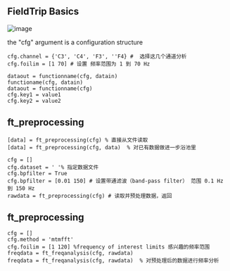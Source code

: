 ## FieldTrip Basics 

![image](https://github.com/user-attachments/assets/8466f2eb-a1bd-4e5c-bc75-03d34b8394f0)

the "cfg" argument is a configuration structure

```
cfg.channel = {'C3', 'C4', 'F3', ''F4} #  选择这几个通道分析
cfg.foilim = [1 70] # 设置 频率范围为 1 到 70 Hz
```
```
dataout = functionname(cfg, datain)
functioname(cfg, datain)
dataout = functionname(cfg)
cfg.key1 = value1
cfg.key2 = value2
```

## ft_preprocessing 
```
[data] = ft_preprocessing(cfg) % 直接从文件读取
[data] = ft_preprocessing(cfg, data)  % 对已有数据做进一步浴池里
```

```
cfg = []
cfg.dataset = ' '% 指定数据文件
cfg.bpfilter = True
cfg.bpfilter = [0.01 150] # 设置带通滤波（band-pass filter） 范围 0.1 Hz 到 150 Hz
rawdata = ft_preprocessing(cfg) # 读取并预处理数据，返回

```

## ft_preprocessing 

```
cfg = []
cfg.method = 'mtmfft'
cfg.foilim = [1 120] %frequency of interest limits 感兴趣的频率范围
freqdata = ft_freqanalysis(cfg, rawdata)
freqdata = ft_freqanalysis(cfg, rawdata)  % 对预处理后的数据进行频率分析
```

